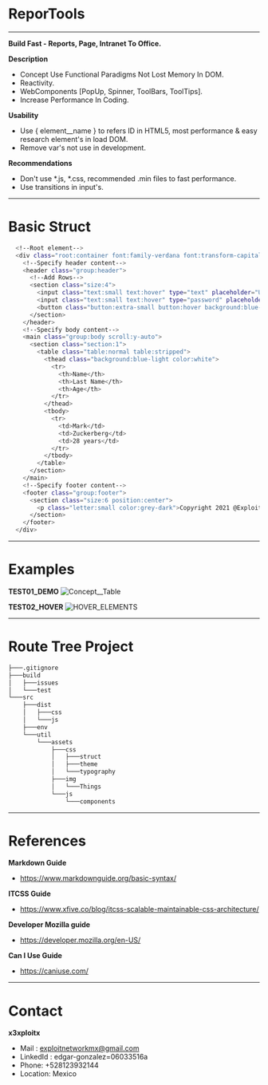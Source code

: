 # ReporTools
_____________________________________________________________________________________________________________________
**Build Fast - Reports, Page, Intranet To Office.**

**Description**
  - Concept Use Functional Paradigms Not Lost Memory In DOM.
  - Reactivity.
  - WebComponents [PopUp, Spinner, ToolBars, ToolTips].
  - Increase Performance In Coding.

**Usability**
  - Use { element__name } to refers ID in HTML5, most performance & easy research element's in load DOM.
  - Remove var's not use in development.

**Recommendations**
  - Don't use *.js, *.css, recommended .min files to fast performance.
  - Use transitions in input's.
_____________________________________________________________________________________________________________________
# Basic Struct
```bash
  <!--Root element-->
  <div class="root:container font:family-verdana font:transform-capitalize">
    <!--Specify header content-->
    <header class="group:header">
      <!--Add Rows-->
      <section class="size:4">
        <input class="text:small text:hover" type="text" placeholder="User">
        <input class="text:small text:hover" type="password" placeholder="Pass">
        <button class="button:extra-small button:hover background:blue-light">Click Me!</button>
      </section>
    </header>
    <!--Specify body content-->
    <main class="group:body scroll:y-auto">
      <section class="section:1">
        <table class="table:normal table:stripped">
          <thead class="background:blue-light color:white">
            <tr>
              <th>Name</th>
              <th>Last Name</th>
              <th>Age</th>
            </tr>
          </thead>
          <tbody>
            <tr>
              <td>Mark</td>
              <td>Zuckerberg</td>
              <td>28 years</td>
            </tr>
          </tbody>
        </table>
      </section>
    </main>
    <!--Specify footer content-->
    <footer class="group:footer">
      <section class="size:6 position:center">
        <p class="letter:small color:grey-dark">Copyright 2021 @ExploitNework</p>
      </section>
    </footer>
  </div>
```
_____________________________________________________________________________________________________________________
# Examples

**TEST01_DEMO**
![Concept__Table](https://user-images.githubusercontent.com/82796954/137357761-16bab74e-bea2-458f-b640-79098332ddde.png)

**TEST02_HOVER**
![HOVER_ELEMENTS](https://user-images.githubusercontent.com/82796954/137756492-e731443a-786b-4b9e-8844-32de4eec81d5.png)
_____________________________________________________________________________________________________________________
# Route Tree Project

```bash
├───.gitignore
├───build
│   ├───issues
│   └───test
└───src
    ├───dist
    │   ├───css
    │   └───js
    ├───env
    └───util
        └───assets
            ├───css
            │   ├───struct
            │   ├───theme
            │   └───typography
            ├───img
            │   └───Things
            └───js
                └───components
```
_____________________________________________________________________________________________________________________
# References

**Markdown Guide**
  - https://www.markdownguide.org/basic-syntax/

**ITCSS Guide**
  - https://www.xfive.co/blog/itcss-scalable-maintainable-css-architecture/

**Developer Mozilla guide**
  - https://developer.mozilla.org/en-US/

**Can I Use Guide**
  - https://caniuse.com/
_____________________________________________________________________________________________________________________
# Contact 

**x3xploitx**
  - Mail : exploitnetworkmx@gmail.com
  - LinkedId : edgar-gonzalez=06033516a
  - Phone: +528123932144
  - Location: Mexico
